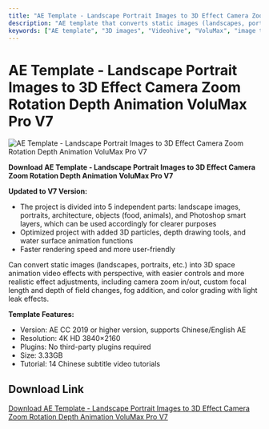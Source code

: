 ```yaml
---
title: "AE Template - Landscape Portrait Images to 3D Effect Camera Zoom Rotation Depth Animation VoluMax Pro V7"
description: "AE template that converts static images (landscapes, portraits, etc.) into 3D space animation video effects with perspective"
keywords: ["AE template", "3D images", "Videohive", "VoluMax", "image to video", "tools", "premium materials"]
---
```


# AE Template - Landscape Portrait Images to 3D Effect Camera Zoom Rotation Depth Animation VoluMax Pro V7

![AE Template - Landscape Portrait Images to 3D Effect Camera Zoom Rotation Depth Animation VoluMax Pro V7](https://www.gfxcamp.com/wp-content/uploads/2021/01/VoluMax-V7.jpg)

**Download AE Template - Landscape Portrait Images to 3D Effect Camera Zoom Rotation Depth Animation VoluMax Pro V7**

**Updated to V7 Version:**

- The project is divided into 5 independent parts: landscape images, portraits, architecture, objects (food, animals), and Photoshop smart layers, which can be used accordingly for clearer purposes
- Optimized project with added 3D particles, depth drawing tools, and water surface animation functions
- Faster rendering speed and more user-friendly

Can convert static images (landscapes, portraits, etc.) into 3D space animation video effects with perspective, with easier controls and more realistic effect adjustments, including camera zoom in/out, custom focal length and depth of field changes, fog addition, and color grading with light leak effects.

**Template Features:**

- Version: AE CC 2019 or higher version, supports Chinese/English AE
- Resolution: 4K HD 3840×2160
- Plugins: No third-party plugins required
- Size: 3.33GB
- Tutorial: 14 Chinese subtitle video tutorials

## Download Link

[Download AE Template - Landscape Portrait Images to 3D Effect Camera Zoom Rotation Depth Animation VoluMax Pro V7](https://item.taobao.com/item.htm?id=555242029647)